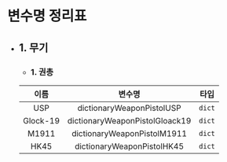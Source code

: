 # 변수명 정리표

* ## 1. 무기
    - ### 1. 권총
    | 이름 | 변수명 | 타입 |
    | :---: | :---: | :---: |
    | USP | dictionaryWeaponPistolUSP | `dict` |
    | Glock-19 | dictionaryWeaponPistolGloack19 | `dict` |
    | M1911 | dictionaryWeaponPistolM1911 | `dict` |
    | HK45 | dictionaryWeaponPistolHK45 | `dict` |

